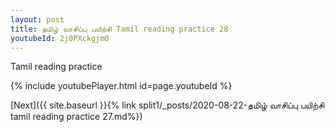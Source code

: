 ```yaml
---
layout: post
title: தமிழ் வாசிப்பு பயிற்சி Tamil reading practice 28
youtubeId: 2j0PXckgjm0
---
```

 
 
Tamil reading practice
 
 
 
 
 


{% include youtubePlayer.html id=page.youtubeId %}
 
[Next]({{ site.baseurl }}{% link  split1/_posts/2020-08-22-தமிழ் வாசிப்பு பயிற்சி tamil reading practice 27.md%})
 
